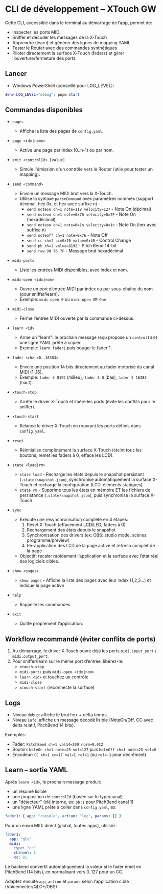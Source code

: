 # CLI de développement – XTouch GW

Cette CLI, accessible dans le terminal au démarrage de l’app, permet de:
- Inspecter les ports MIDI
- Sniffer et décoder les messages de la X‑Touch
- Apprendre (learn) et générer des lignes de mapping YAML
- Tester le Router avec des commandes synthétiques
- Piloter directement la surface X‑Touch (faders) et gérer l’ouverture/fermeture des ports

## Lancer

- Windows PowerShell (conseillé pour LOG_LEVEL):
```powershell
$env:LOG_LEVEL="debug"; pnpm start
```

## Commandes disponibles

- `pages`
  - Affiche la liste des pages de `config.yaml`.

- `page <idx|name>`
  - Active une page par index (0..n-1) ou par nom.

- `emit <controlId> [value]`
  - Simule l'émission d'un contrôle vers le Router (utile pour tester un mapping).

- `send <command>`
  - Envoie un message MIDI brut vers la X-Touch.
  - Utilise la syntaxe `parseCommand` avec paramètres nommés (support décimal, hex 0x, et hex avec suffixe n) :
    - `send noteon ch=1 note=118 velocity=127` - Note On (décimal)
    - `send noteon ch=1 note=0x76 velocity=0x7F` - Note On (hexadécimal)
    - `send noteon ch=1 note=0x1n velocity=0x1n` - Note On (hex avec suffixe n)
    - `send noteoff ch=1 note=0x76` - Note Off  
    - `send cc ch=1 cc=0x10 value=0x40` - Control Change
    - `send pb ch=1 value=8192` - Pitch Bend 14-bit
    - `send raw 90 76 7F` - Message brut hexadécimal

- `midi-ports`
  - Liste les entrées MIDI disponibles, avec index et nom.

- `midi-open <idx|nom>`
  - Ouvre un port d’entrée MIDI par index ou par sous-chaîne du nom (pour sniffer/learn).
  - Exemple: `midi-open 0` ou `midi-open UM-One`

- `midi-close`
  - Ferme l’entrée MIDI ouverte par la commande ci-dessus.

- `learn <id>`
  - Arme un "learn": le prochain message reçu propose un `controlId` et une ligne YAML prête à copier.
  - Exemple: `learn fader1` puis bouger le fader 1.

- `fader <ch> <0..16383>`
  - Envoie une position 14 bits directement au fader motorisé du canal MIDI (1..16).
  - Exemple: `fader 5 8192` (milieu), `fader 5 0` (bas), `fader 5 16383` (haut).

- `xtouch-stop`
  - Arrête le driver X‑Touch et libère les ports (évite les conflits pour le sniffer).

- `xtouch-start`
  - Relance le driver X‑Touch en rouvrant les ports définis dans `config.yaml`.

- `reset`
  - Réinitialise complètement la surface X-Touch (éteint tous les boutons, remet les faders à 0, efface les LCD).

- `state <load|rm>`
  - `state load` - Recharge les états depuis le snapshot persistant (`.state/snapshot.json`), synchronise automatiquement la surface X-Touch et recharge la configuration (LCD, éléments statiques)
  - `state rm` - Supprime tous les états en mémoire ET les fichiers de persistance (`.state/snapshot.json`), puis synchronise la surface X-Touch

- `sync`
  - Exécute une resynchronisation complète en 4 étapes:
    1. Reset X‑Touch (effacement LCD/LED, faders à 0)
    2. Rechargement des états depuis le snapshot
    3. Synchronisation des drivers (ex: OBS: studio mode, scènes programme/preview)
    4. Ré-application des LCD de la page active et refresh complet de la page
  - Objectif: recaler rapidement l’application et la surface avec l’état réel des logiciels cibles.

- `show <pages>`
  - `show pages` - Affiche la liste des pages avec leur index (1,2,3...) et indique la page active

- `help`
  - Rappelle les commandes.

- `exit`
  - Quitte proprement l’application.

## Workflow recommandé (éviter conflits de ports)

1. Au démarrage, le driver X‑Touch ouvre déjà les ports `midi.input_port` / `midi.output_port`.
2. Pour sniffer/learn sur le même port d’entrée, libérez-le:
   - `xtouch-stop`
   - `midi-ports` puis `midi-open <idx|nom>`
   - `learn <id>` et touchez un contrôle
   - `midi-close`
   - `xtouch-start` (reconnecte la surface)

## Logs

- Niveau `debug`: affiche le brut hex + delta temps.
- Niveau `info`: affiche un message décodé lisible (NoteOn/Off, CC avec delta relatif, PitchBend 14 bits).

Exemples:
- Fader: `PitchBend ch=1 val14=200 norm=0.012`
- Bouton: `NoteOn ch=1 note=25 vel=127` puis `NoteOff ch=1 note=25 vel=0`
- Encodeur: `CC ch=1 cc=17 val=1 rel=1` (ou `rel=-1` pour décrément)

## Learn – sortie YAML

Après `learn <id>`, le prochain message produit:
- un résumé lisible
- une proposition de `controlId` (basée sur le type/canal)
- un "détecteur" (clé interne, ex: `pb:1` pour PitchBend canal 1)
- une ligne YAML prête à coller dans `config.yaml`, ex:

```yaml
fader1: { app: "console", action: "log", params: [] }
```

Pour un envoi MIDI direct (global, toutes apps), utilisez:

```yaml
fader1:
  app: "qlc"
  midi:
    type: "cc"
    channel: 1
    cc: 81
```

Le backend convertit automatiquement la valeur si le fader émet en PitchBend (14 bits), en normalisant vers 0..127 pour un CC.

Adaptez ensuite `app`, `action` et `params` selon l’application cible (Voicemeeter/QLC+/OBS).
